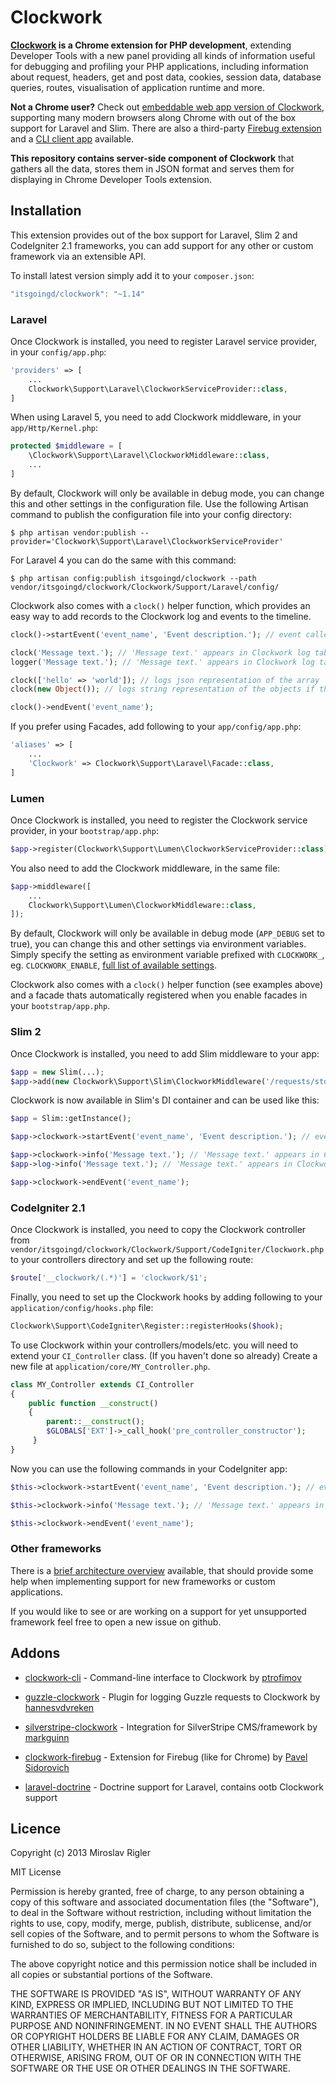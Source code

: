 Clockwork
=========

**[Clockwork](http://github.com/itsgoingd/clockwork-chrome) is a Chrome extension for PHP development**, extending Developer Tools with a new panel providing all kinds of information useful for debugging and profiling your PHP applications, including information about request, headers, get and post data, cookies, session data, database queries, routes, visualisation of application runtime and more.

**Not a Chrome user?** Check out [embeddable web app version of Clockwork](http://github.com/itsgoingd/clockwork-web), supporting many modern browsers along Chrome with out of the box support for Laravel and Slim.
There are also a third-party [Firebug extension](https://github.com/sidorovich/clockwork-firebug) and a [CLI client app](https://github.com/ptrofimov/clockwork-cli) available.

**This repository contains server-side component of Clockwork** that gathers all the data, stores them in JSON format and serves them for displaying in Chrome Developer Tools extension.

## Installation

This extension provides out of the box support for Laravel, Slim 2 and CodeIgniter 2.1 frameworks, you can add support for any other or custom framework via an extensible API.

To install latest version simply add it to your `composer.json`:

```javascript
"itsgoingd/clockwork": "~1.14"
```

### Laravel

Once Clockwork is installed, you need to register Laravel service provider, in your `config/app.php`:

```php
'providers' => [
	...
	Clockwork\Support\Laravel\ClockworkServiceProvider::class,
]
```

When using Laravel 5, you need to add Clockwork middleware, in your `app/Http/Kernel.php`:

```php
protected $middleware = [
	\Clockwork\Support\Laravel\ClockworkMiddleware::class,
	...
]
```

By default, Clockwork will only be available in debug mode, you can change this and other settings in the configuration file. Use the following Artisan command to publish the configuration file into your config directory:

```
$ php artisan vendor:publish --provider='Clockwork\Support\Laravel\ClockworkServiceProvider'
```

For Laravel 4 you can do the same with this command:

```
$ php artisan config:publish itsgoingd/clockwork --path vendor/itsgoingd/clockwork/Clockwork/Support/Laravel/config/
```

Clockwork also comes with a `clock()` helper function, which provides an easy way to add records to the Clockwork log and events to the timeline.

```php
clock()->startEvent('event_name', 'Event description.'); // event called 'Event description.' appears in Clockwork timeline tab

clock('Message text.'); // 'Message text.' appears in Clockwork log tab
logger('Message text.'); // 'Message text.' appears in Clockwork log tab as well as application log file

clock(['hello' => 'world']); // logs json representation of the array
clock(new Object()); // logs string representation of the objects if the object implements __toString magic method, logs json representation of output of toArray method if the object implements it, if neither is the case, logs json representation of the object cast to array

clock()->endEvent('event_name');
```

If you prefer using Facades, add following to your `app/config/app.php`:

```php
'aliases' => [
	...
	'Clockwork' => Clockwork\Support\Laravel\Facade::class,
]
```

### Lumen

Once Clockwork is installed, you need to register the Clockwork service provider, in your `bootstrap/app.php`:

```php
$app->register(Clockwork\Support\Lumen\ClockworkServiceProvider::class);
```

You also need to add the Clockwork middleware, in the same file:

```php
$app->middleware([
	...
	Clockwork\Support\Lumen\ClockworkMiddleware::class,
]);
```

By default, Clockwork will only be available in debug mode (`APP_DEBUG` set to true), you can change this and other settings via environment variables.
Simply specify the setting as environment variable prefixed with `CLOCKWORK_`, eg. `CLOCKWORK_ENABLE`, [full list of available settings](https://raw.githubusercontent.com/itsgoingd/clockwork/v1/Clockwork/Support/Laravel/config/clockwork.php).

Clockwork also comes with a `clock()` helper function (see examples above) and a facade thats automatically registered when you enable facades in your `bootstrap/app.php`.

### Slim 2

Once Clockwork is installed, you need to add Slim middleware to your app:

```php
$app = new Slim(...);
$app->add(new Clockwork\Support\Slim\ClockworkMiddleware('/requests/storage/path'));
```

Clockwork is now available in Slim's DI container and can be used like this:

```php
$app = Slim::getInstance();

$app->clockwork->startEvent('event_name', 'Event description.'); // event called 'Event description.' appears in Clockwork timeline tab

$app->clockwork->info('Message text.'); // 'Message text.' appears in Clockwork log tab
$app->log->info('Message text.'); // 'Message text.' appears in Clockwork log tab as well as application log file

$app->clockwork->endEvent('event_name');
```

### CodeIgniter 2.1

Once Clockwork is installed, you need to copy the Clockwork controller from `vendor/itsgoingd/clockwork/Clockwork/Support/CodeIgniter/Clockwork.php` to your controllers directory and set up the following route:

```php
$route['__clockwork/(.*)'] = 'clockwork/$1';
```

Finally, you need to set up the Clockwork hooks by adding following to your `application/config/hooks.php` file:

```php
Clockwork\Support\CodeIgniter\Register::registerHooks($hook);
```

To use Clockwork within your controllers/models/etc. you will need to extend your `CI_Controller` class. (If you haven't done so already) Create a new file at `application/core/MY_Controller.php`.

```php
class MY_Controller extends CI_Controller
{
	public function __construct()
	{
		parent::__construct();
		$GLOBALS['EXT']->_call_hook('pre_controller_constructor');
	 }
}
```

Now you can use the following commands in your CodeIgniter app:

```php
$this->clockwork->startEvent('event_name', 'Event description.'); // event called 'Event description.' appears in Clockwork timeline tab

$this->clockwork->info('Message text.'); // 'Message text.' appears in Clockwork log tab

$this->clockwork->endEvent('event_name');
```

### Other frameworks

There is a [brief architecture overview](https://github.com/itsgoingd/clockwork/wiki/Development-notes) available, that should provide some help when implementing support for new frameworks or custom applications.

If you would like to see or are working on a support for yet unsupported framework feel free to open a new issue on github.

## Addons

- [clockwork-cli](https://github.com/ptrofimov/clockwork-cli) - Command-line interface to Clockwork by [ptrofimov](https://github.com/ptrofimov)
- [guzzle-clockwork](https://github.com/hannesvdvreken/guzzle-clockwork) - Plugin for logging Guzzle requests to Clockwork by [hannesvdvreken](https://github.com/hannesvdvreken)
- [silverstripe-clockwork](https://github.com/markguinn/silverstripe-clockwork) - Integration for SilverStripe CMS/framework by [markguinn](https://github.com/markguinn)
- [clockwork-firebug](https://github.com/sidorovich/clockwork-firebug) - Extension for Firebug (like for Chrome) by [Pavel Sidorovich](https://github.com/sidorovich)

- [laravel-doctrine](http://www.laraveldoctrine.org) - Doctrine support for Laravel, contains ootb Clockwork support

## Licence

Copyright (c) 2013 Miroslav Rigler

MIT License

Permission is hereby granted, free of charge, to any person obtaining
a copy of this software and associated documentation files (the
"Software"), to deal in the Software without restriction, including
without limitation the rights to use, copy, modify, merge, publish,
distribute, sublicense, and/or sell copies of the Software, and to
permit persons to whom the Software is furnished to do so, subject to
the following conditions:

The above copyright notice and this permission notice shall be
included in all copies or substantial portions of the Software.

THE SOFTWARE IS PROVIDED "AS IS", WITHOUT WARRANTY OF ANY KIND,
EXPRESS OR IMPLIED, INCLUDING BUT NOT LIMITED TO THE WARRANTIES OF
MERCHANTABILITY, FITNESS FOR A PARTICULAR PURPOSE AND
NONINFRINGEMENT. IN NO EVENT SHALL THE AUTHORS OR COPYRIGHT HOLDERS BE
LIABLE FOR ANY CLAIM, DAMAGES OR OTHER LIABILITY, WHETHER IN AN ACTION
OF CONTRACT, TORT OR OTHERWISE, ARISING FROM, OUT OF OR IN CONNECTION
WITH THE SOFTWARE OR THE USE OR OTHER DEALINGS IN THE SOFTWARE.
